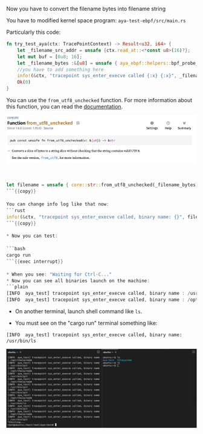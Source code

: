 Now you have to convert the filename bytes into filename string

You have to modified kernel space program: `aya-test-ebpf/src/main.rs`

Particularly this code:
```rust
fn try_test_aya(ctx: TracePointContext) -> Result<u32, i64> {
    let _filename_src_addr = unsafe {ctx.read_at::<*const u8>(16)?};
    let mut buf = [0u8; 16];
    let _filename_bytes :&[u8] = unsafe { aya_ebpf::helpers::bpf_probe_read_user_str_bytes(filename_src_addr, &mut buf)? };
    //you have to add something here
    info!(&ctx, "tracepoint sys_enter_execve called {:x} {:x}", _filename_src_addr as u32, _filename_bytes);
    Ok(0)
}
```

You can use the `from_utf8_unchecked` function. For more information about this function, you can read the [documentation](https://doc.rust-lang.org/core/str/fn.from_utf8_unchecked.html).

![alternative from_utf8 uncheck](../../img/from-utf8.png)

<br>

```rust
let filename = unsafe { core::str::from_utf8_unchecked(_filename_bytes) };
```{{copy}}

You can change info log like that now:
```rust
info!(&ctx, "tracepoint sys_enter_execve called, binary name: {}", filename);
```{{copy}}

* Now you can test:

```bash
cargo run
```{{exec interrupt}}

* When you see: "Waiting for Ctrl-C..."
* Now you can see all binaries launch on the machine:
```plain
[INFO  aya_test] tracepoint sys_enter_execve called, binary name : /usr/bin/git
[INFO  aya_test] tracepoint sys_enter_execve called, binary name : /opt/theia/node
```
* On another terminal, launch shell command like `ls`.

* You must see on the "cargo run" terminal something like:
```plain
[INFO  aya_test] tracepoint sys_enter_execve called, binary name: /usr/bin/ls
```

![multi-terminal with theia](../../img/screenshot-theia-terminal.png)
